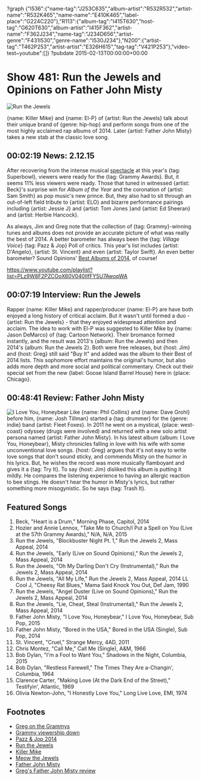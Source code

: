 ?graph {"I536":{"name-tag":"J253C635","album-artist":"R532R532","artist-name":"R532K465","name-name":"E410K465","label-place":"G224C220"},"R113":{"album-tag":"I415T630","host-tag":"G620T630","album-artist":"I415F362","artist-name":"F362J234","name-tag":"J234D656","artist-genre":"F431I530","genre-name":"I530J234"},"N200":{"artist-tag":"T462P253","artist-artist":"E326H615","tag-tag":"V421P253"},"video-test~youtube":[]}
?pubdate 2015-02-13T00:00:00+00:00

# Show 481: Run the Jewels and Opinions on Father John Misty

![Run the Jewels](http://sound-images.s3.amazonaws.com/images/2015/rtj_web2.jpg)

{name: Killer Mike} and {name: El-P} of {artist: Run the Jewels} talk about their unique brand of {genre: hip-hop} and perform songs from one of the most highly acclaimed rap albums of 2014. Later {artist: Father John Misty} takes a new stab at the classic love song.


## 00:02:19 News: 2.12.15
After recovering from the intense musical [spectacle](http://www.rollingstone.com/music/news/katy-perry-on-super-bowl-god-said-you-got-this-20150208) at this year's {tag: Superbowl}, viewers were ready for the {tag: Grammy Awards}. But, it seems 11% less viewers were ready. Those that tuned in witnessed {artist: Beck}'s surprise win for *Album of the Year* and the coronation of {artist: Sam Smith} as pop music's new prince. But, they also had to sit through an out-of-left field tribute to {artist: ELO} and bizarre performance pairings including {artist: Jessie J} and {artist: Tom Jones }and {artist: Ed Sheeran} and {artist: Herbie Hancock}.  

As always, Jim and Greg note that the collection of {tag: Grammy}-winning tunes and albums does not provide an accurate picture of what was really the best of 2014. A better barometer has always been the {tag: *Village Voice*} {tag: Pazz & Jop} Poll of critics. This year's list includes {artist: D'Angelo}, {artist: St. Vincent} and even {artist: Taylor Swift}. An even better barometer? Sound Opinions' [Best Albums of 2014](http://soundopinions.org/show/471), of course!

https://www.youtube.com/playlist?list=PLz9W8F2PZCOoX60V040IlfFY5U7AwopWA
## 00:07:19 Interview: Run the Jewels
Rapper {name: Killer Mike} and rapper/producer {name: El-P} are have both enjoyed a long history of critical acclaim. But it wasn't until formed a duo - {artist: Run the Jewels} - that they enjoyed widespread attention and acclaim. The idea to work with El-P was suggested to Killer Mike by {name: Jason DeMarco} of {tag: Cartoon Network}. Their bromance formed instantly, and the result was 2013's {album: Run the Jewels} and then 2014's {album: Run the Jewels 2}. Both were free releases, but {host: Jim} and {host: Greg} still said "Buy It" and added was the album to their Best of 2014 lists. This sophomore effort maintains the original's humor, but also adds more depth and more social and political commentary.  Check out their special set from the new {label: Goose Island Barrel House} here in {place: Chicago}.


## 00:48:41 Review: Father John Misty
![I Love You, Honeybear](http://is3.mzstatic.com/image/thumb/Music5/v4/ef/fa/88/effa8845-544d-1770-4962-cf6ce4bb5da5/source/600x600bb.jpg "514361724/931563362")
Like {name: Phil Collins} and {name: Dave Grohl} before him, {name: Josh Tillman} started a {tag: drummer} for the {genre: indie} band {artist: Fleet Foxes}. In 2011 he went on a mystical, {place: west-coast} odyssey (drugs were involved) and returned with a new solo artist persona named {artist: Father John Misty}. In his latest album {album: I Love You, Honeybear}, Misty chronicles falling in love with his wife with some unconventional love songs. {host: Greg} argues that it's not easy to write love songs that don't sound sticky, and commends Misty on the humor in his lyrics. But, he wishes the record was more musically flamboyant and gives it a {tag: Try It}. To say {host: Jim} disliked this album is putting it mildly. He compares the listening experience to having an allergic reaction to bee stings. He doesn't hear the humor in Misty's lyrics, but rather something more misogynistic. So he says {tag: Trash It}.

## Featured Songs

1. Beck, "Heart is a Drum," Morning Phase, Capitol, 2014 
2. Hozier and Annie Lennox, "Take Me to Church/I Put a Spell on You (Live at the 57th Grammy Awards)," N/A, N/A, 2015 
3. Run the Jewels, "Blockbuster Night Pt. 1," Run the Jewels 2, Mass Appeal, 2014 
4. Run the Jewels, "Early (Live on Sound Opinions)," Run the Jewels 2, Mass Appeal, 2014
5. Run the Jewels, "Oh My Darling Don't Cry (Instrumental)," Run the Jewels 2, Mass Appeal, 2014 
6. Run the Jewels, "All My Life," Run the Jewels 2, Mass Appeal, 2014 
LL Cool J, "Cheesy Rat Blues," Mama Said Knock You Out, Def Jam, 1990 
7. Run the Jewels, "Angel Duster (Live on Sound Opinions)," Run the Jewels 2, Mass Appeal, 2014 
8. Run the Jewels, "Lie, Cheat, Steal (Instrumental)," Run the Jewels 2, Mass Appeal, 2014 
9. Father John Misty, "I Love You, Honeybear," I Love You, Honeybear, Sub Pop, 2015 
10. Father John Misty, "Bored in the USA," Bored in the USA (Single), Sub Pop, 2014 
11. St. Vincent, "Cruel," Strange Mercy, 4AD, 2011 
12. Chris Montez, "Call Me," Call Me (Single), A&M, 1966 
13. Bob Dylan, "I'm a Fool to Want You," Shadows in the Night, Columbia, 2015 
14. Bob Dylan, "Restless Farewell," The Times They Are a-Changin', Columbia, 1964 
15. Clarence Carter, "Making Love (At the Dark End of the Street)," Testifyin', Atlantic, 1969 
16. Olivia Newton-John, "I Honestly Love You," Long Live Love, EMI, 1974 


## Footnotes
- [Greg on the Grammys](http://trib.in/1Db9Djm)
- [Grammy viewership down](http://variety.com/2015/data/news/grammy-ratings-down-cbs-show-dominates-but-appears-to-have-hit-a-6-year-demo-low-1201428656/)
- [Pazz & Jop 2014](http://www.villagevoice.com/slideshow/pazz-jop-the-top-50-albums-of-2014-42133383/)
- [Run the Jewels](http://www.runthejewels.net/)
- [Killer Mike](http://killermike.com/)
- [Meow the Jewels](http://www.rollingstone.com/music/news/run-the-jewels-meow-the-jewels-lil-bub-20150124)
- [Father John Misty](http://www.fatherjohnmisty.com/tv/)
- [Greg's Father John Misty review](http://www.chicagotribune.com/entertainment/music/kot/ct-father-john-misty-review-love-you-honeybear-fleet-foxes-20150206-column.html)

